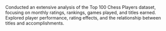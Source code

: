 Conducted an extensive analysis of the Top 100 Chess Players dataset, focusing on monthly ratings, rankings, games played, and titles earned. Explored player performance, rating effects, and the relationship between titles and accomplishments.

